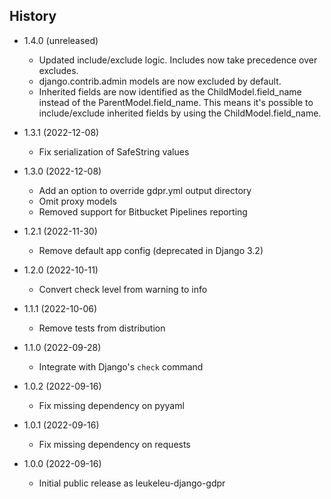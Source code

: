 History
-------

* 1.4.0 (unreleased)

  * Updated include/exclude logic. Includes now take precedence over excludes.
  * django.contrib.admin models are now excluded by default.
  * Inherited fields are now identified as the ChildModel.field_name instead of the ParentModel.field_name.
    This means it's possible to include/exclude inherited fields by using the ChildModel.field_name.

* 1.3.1 (2022-12-08)
  
  * Fix serialization of SafeString values

* 1.3.0 (2022-12-08)

  * Add an option to override gdpr.yml output directory
  * Omit proxy models
  * Removed support for Bitbucket Pipelines reporting

* 1.2.1 (2022-11-30)

  * Remove default app config (deprecated in Django 3.2)

* 1.2.0 (2022-10-11)

  * Convert check level from warning to info

* 1.1.1 (2022-10-06)

  * Remove tests from distribution

* 1.1.0 (2022-09-28)

  * Integrate with Django's `check` command

* 1.0.2 (2022-09-16)

  * Fix missing dependency on pyyaml

* 1.0.1 (2022-09-16)

  * Fix missing dependency on requests

* 1.0.0 (2022-09-16)

  * Initial public release as leukeleu-django-gdpr
